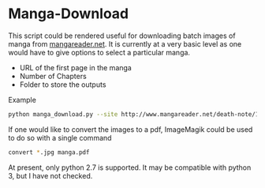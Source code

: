 # Manga-Download
This script could be rendered useful for downloading batch images of manga from [mangareader.net](http://www.mangareader.net).
It is currently at a very basic level as one would have to give options to select a particular manga.
  - URL of the first page in the manga
  - Number of Chapters
  - Folder to store the outputs

Example
```sh
python manga_download.py --site http://www.mangareader.net/death-note/1/1 --num_chap 10 --folder dn
```

If one would like to convert the images to a pdf, ImageMagik could be used to do so with a single command
```sh
convert *.jpg manga.pdf
```


At present, only python 2.7 is supported. It may be compatible with python 3, but I have not checked.




